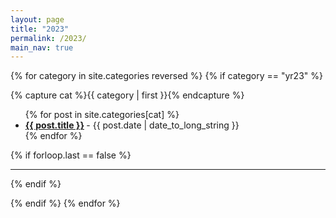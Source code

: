 ```yaml
---
layout: page
title: "2023"
permalink: /2023/
main_nav: true
---
```


 
{% for category in site.categories reversed %}
  {% if category == "yr23" %}
  
  {% capture cat %}{{ category | first }}{% endcapture %}
  <ul class="posts-list">
  {% for post in site.categories[cat] %}
    <li>
      <strong>
        <a href="{{ post.url | prepend: site.baseurl }}">{{ post.title }}</a>
      </strong>
      <span class="post-date">- {{ post.date | date_to_long_string }}</span>
    </li>
  {% endfor %}
  </ul>
  {% if forloop.last == false %}<hr>{% endif %}
    
  {% endif %}
{% endfor %}
<br>
